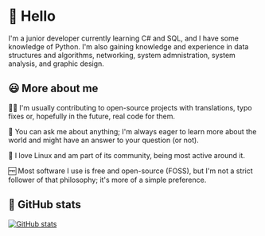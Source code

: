 # 👋 Hello

I'm a junior developer currently learning C# and SQL, and I have some knowledge of Python. I'm also gaining knowledge and experience in data structures and algorithms, networking, system admnistration, system analysis, and graphic design.

## 😃 More about me

🧑‍💻 I'm usually contributing to open-source projects with translations, typo fixes or, hopefully in the future, real code for them.

💬 You can ask me about anything; I'm always eager to learn more about the world and might have an answer to your question (or not).

🐧 I love Linux and am part of its community, being most active around it.

🆓 Most software I use is free and open-source (FOSS), but I'm not a strict follower of that philosophy; it's more of a simple preference.

## 🌟 GitHub stats
[![GitHub stats](https://github-readme-stats.vercel.app/api?username=kazevic&show_icons=true&theme=catppuccin_mocha)](https://github.com/anuraghazra/github-readme-stats)
